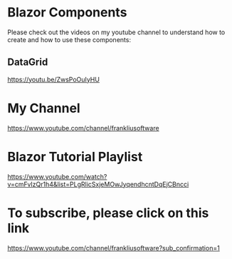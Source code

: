 # Blazor Components
Please check out the videos on my youtube channel to understand how to create and how to use these components:

## DataGrid
https://youtu.be/ZwsPoOuIyHU

# My Channel
https://www.youtube.com/channel/frankliusoftware

# Blazor Tutorial Playlist
https://www.youtube.com/watch?v=cmFvIzQr1h4&list=PLgRlicSxjeMOwJyqendhcntDqEjCBncci

# To subscribe, please click on this link
https://www.youtube.com/channel/frankliusoftware?sub_confirmation=1

